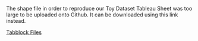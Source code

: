 The shape file in order to reproduce our Toy Dataset Tableau Sheet was too large to be uploaded onto Github. It can be downloaded using this link instead.

[Tabblock Files](https://gofile.io/d/DxFFKq)
